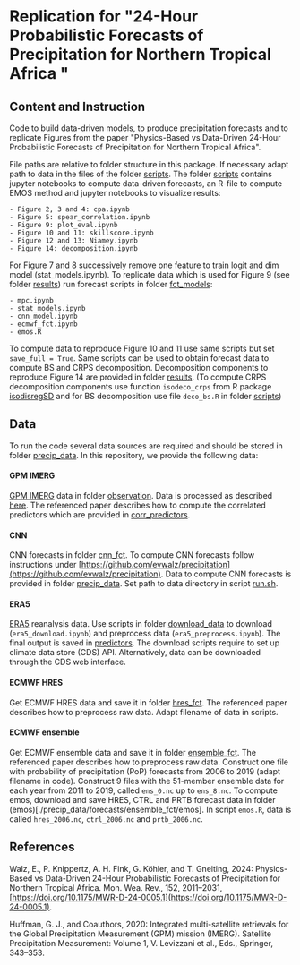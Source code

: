 # Replication for "24-Hour Probabilistic Forecasts of Precipitation for Northern Tropical Africa "

## Content and Instruction
Code to build data-driven models, to produce precipitation forecasts and to replicate Figures from the paper "Physics-Based vs Data-Driven 24-Hour Probabilistic Forecasts of Precipitation for Northern Tropical Africa".

File paths are relative to folder structure in this package. If necessary adapt path to data in the files of the folder [scripts](./scripts/). The folder [scripts](./scripts/) contains jupyter notebooks to compute data-driven forecasts, an R-file to compute EMOS method and jupyter notebooks to visualize results:
    
    - Figure 2, 3 and 4: cpa.ipynb 
    - Figure 5: spear_correlation.ipynb 
    - Figure 9: plot_eval.ipynb
    - Figure 10 and 11: skillscore.ipynb
    - Figure 12 and 13: Niamey.ipynb
    - Figure 14: decomposition.ipynb

For Figure 7 and 8 successively remove one feature to train logit and dim model (stat_models.ipynb). To replicate data which is used for Figure 9 (see folder [results](./precip_data/results/)) run forecast scripts in folder [fct_models](./scripts/fct_models/): 

    - mpc.ipynb
    - stat_models.ipynb
    - cnn_model.ipynb
    - ecmwf_fct.ipynb 
    - emos.R
 
To compute data to reproduce Figure 10 and 11 use same scripts but set `save_full = True`. Same scripts can be used to obtain forecast data to compute BS and CRPS decomposition. Decomposition components to reproduce Figure 14 are provided in folder [results](./precip_data/results/). (To compute CRPS decomposition components use function `isodeco_crps` from R package [isodisregSD](https://github.com/evwalz/isodisregSD) and for BS decomposition use file `deco_bs.R` in folder [scripts](./scripts/))

## Data
To run the code several data sources are required and should be stored in folder [precip_data](./precip_data/). In this repository, we provide the following data:

#### GPM IMERG

 [GPM IMERG](https://gpm.nasa.gov/data/imerg) data in folder [observation](./precip_data/observation). Data is processed as described [here](https://github.com/evwalz/epc). The referenced paper describes how to compute the correlated predictors which are provided in [corr_predictors](./precip_data/corr_predictors).

#### CNN
CNN forecasts in folder [cnn_fct](./precip_data/forecasts/cnn_fct). To compute CNN forecasts follow instructions under [https://github.com/evwalz/precipitation](https://github.com/evwalz/precipitation). Data to compute CNN forecasts is provided in folder [precip_data](./precip_data/). Set path to data directory in script [run.sh](https://github.com/evwalz/precipitation/tree/main/run).

#### ERA5

[ERA5](https://www.ecmwf.int/en/forecasts/dataset/ecmwf-reanalysis-v5) reanalysis data.
Use scripts in folder [download_data](./scripts/download_data/) to download (`era5_download.ipynb`) and preprocess data (`era5_preprocess.ipynb`). The final output is saved in [predictors](./precip_data/predictors). The download scripts require to set up climate data store (CDS) API. Alternatively, data can be downloaded through the CDS web interface. 

#### ECMWF HRES
Get ECMWF HRES data and save it in folder [hres_fct](./precip_data/forecasts/hres_fct). 
The referenced paper describes how to preprocess raw data. Adapt filename of data in scripts. 

#### ECMWF ensemble
Get ECMWF ensemble data and save it in folder [ensemble_fct](./precip_data/forecasts/ensemble_fct).
The referenced paper describes how to preprocess raw data. Construct one file with probability of precipitation (PoP) forecasts from 2006 to 2019 (adapt filename in code). Construct 9 files with the 51-member ensemble data for each year from 2011 to 2019, called `ens_0.nc` up to `ens_8.nc`. 
To compute emos, download and save HRES, CTRL and PRTB forecast data in folder (emos)[./precip_data/forecasts/ensemble_fct/emos]. In script `emos.R`, data is called `hres_2006.nc`, `ctrl_2006.nc` and `prtb_2006.nc`. 

<!--from [MARS](https://confluence.ecmwf.int/display/CEMS/MARS) archive -->

## References
Walz, E., P. Knippertz, A. H. Fink, G. Köhler, and T. Gneiting, 2024: Physics-Based vs Data-Driven 24-Hour Probabilistic Forecasts of Precipitation for Northern Tropical Africa. Mon. Wea. Rev., 152, 2011–2031, [https://doi.org/10.1175/MWR-D-24-0005.1](https://doi.org/10.1175/MWR-D-24-0005.1). 

Huffman, G. J., and Coauthors, 2020: Integrated multi-satellite retrievals for the Global Precipitation Measurement (GPM) mission (IMERG). Satellite Precipitation Measurement:
Volume 1, V. Levizzani et al., Eds., Springer, 343–353.



